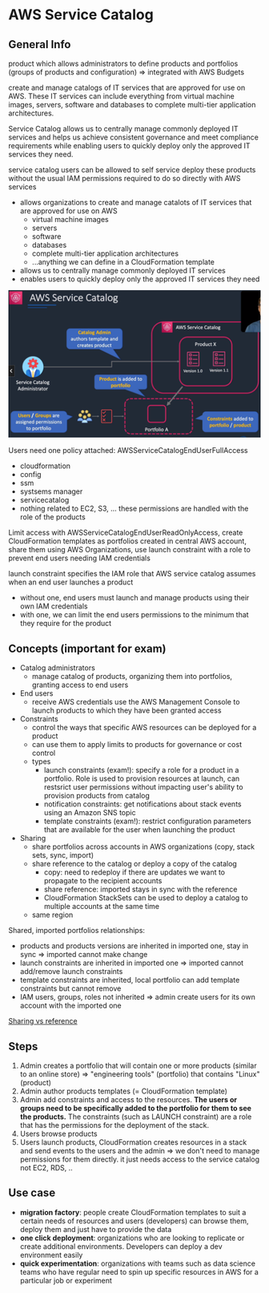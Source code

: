 # AWS Service Catalog

## General Info

product which allows administrators to define products and portfolios (groups of products and configuration) => integrated with AWS Budgets

create and manage catalogs of IT services that are approved for use on AWS. These IT services can include everything from virtual machine images, servers, software and databases to complete multi-tier application architectures.

Service Catalog allows us to centrally manage commonly deployed IT services and helps us achieve consistent governance and meet compliance requirements while enabling users to quickly deploy only the approved IT services they need.

service catalog users can be allowed to self service deploy these products without the usual IAM permissions required to do so directly with AWS services

* allows organizations to create and manage catalots of IT services that are approved for use on AWS
  * virtual machine images
  * servers
  * software
  * databases
  * complete multi-tier application architectures
  * ...anything we can define in a CloudFormation template
* allows us to centrally manage commonly deployed IT services
* enables users to quickly deploy only the approved IT services they need

![overview](./service-catalog-overview.png)

Users need one policy attached: AWSServiceCatalogEndUserFullAccess
* cloudformation
* config
* ssm
* systsems manager
* servicecatalog
* nothing related to EC2, S3, ... these permissions are handled with the role of the products

Limit access with AWSServiceCatalogEndUserReadOnlyAccess, create CloudFormation templates as portfolios created in central AWS account, share them using AWS Organizations,
use launch constraint with a role to prevent end users needing IAM credentials

launch constraint specifies the IAM role that AWS service catalog assumes when an end user launches a product
* without one, end users must launch and manage products using their own IAM credentials
* with one, we can limit the end users permissions to the minimum that they require for the product

## Concepts (important for exam)
* Catalog administrators
  * manage catalog of products, organizing them into portfolios, granting access to end users
* End users
  * receive AWS credentials use the AWS Management Console to launch products to which they have been granted access
* Constraints
  * control the ways that specific AWS resources can be deployed for a product
  * can use them to apply limits to products for governance or cost control
  * types
    * launch constraints (exam!): specify a role for a product in a portfolio. Role is used to provision resources at launch, can restsrict user permissions without impacting user's ability to provision products from catalog
    * notification constraints: get notifications about stack events using an Amazon SNS topic
    * template constraints (exam!): restrict configuration parameters that are available for the user when launching the product
* Sharing
  * share portfolios across accounts in AWS organizations (copy, stack sets, sync, import)
  * share reference to the catalog or deploy a copy of the catalog
    * copy: need to redeploy if there are updates we want to propagate to the recipient accounts
    * share reference: imported stays in sync with the reference
    * CloudFormation StackSets can be used to deploy a catalog to multiple accounts at the same time
  * same region

Shared, imported portfolios relationships:
* products and products versions are inherited in imported one, stay in sync => imported cannot make change
* launch constraints are inherited in imported one => imported cannot add/remove launch constraints
* template constraints are inherited, local portfolio can add template constraints but cannot remove
* IAM users, groups, roles not inherited => admin create users for its own account with the imported one

[Sharing vs reference](https://docs.aws.amazon.com/servicecatalog/latest/adminguide/catalogs_portfolios_sharing.html)

## Steps

1. Admin creates a portfolio that will contain one or more products (similar to an online store) => "engineering tools" (portfolio) that contains "Linux" (product)
2. Admin author products templates (= CloudFormation template)
3. Admin add constraints and access to the resources. **The users or groups need to be specifically added to the portfolio for them to see the products.** The constraints (such as LAUNCH constraint) are a role that has the permissions for the deployment of the stack.
4. Users browse products
5. Users launch products, CloudFormation creates resources in a stack and send events to the users and the admin => we don't need to manage permissions for them directly. it just needs access to the service catalog not EC2, RDS, ..

## Use case

* **migration factory**: people create CloudFormation templates to suit a certain needs of resources and users (developers) can browse them, deploy them and just have to provide the data
* **one click deployment**: organizations who are looking to replicate or create additional environments. Developers can deploy a dev environment easily
* **quick experimentation**: organizations with teams such as data science teams who have regular need to spin up specific resources in AWS for a particular job or experiment
